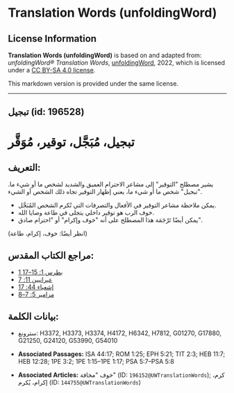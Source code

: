 # Translation Words (unfoldingWord)

## License Information

**Translation Words (unfoldingWord)** is based on and adapted from: _unfoldingWord® Translation Words_, [unfoldingWord](https://unfoldingword.org/utw), 2022, which is licensed under a [CC BY-SA 4.0 license](https://creativecommons.org/licenses/by-sa/4.0/legalcode.en).

This markdown version is provided under the same license.



--------------------------------

## تبجيل (id: 196528)

تبجيل، مُبَجَّل، توقير، مُوَقَّر
================================

التعريف:
--------

يشير مصطلح "التوقير" إلى مشاعر الاحترام العميق والشديد لشخص ما أو شيء ما. "تبجيل" شخص ما أو شيء ما، يعني إظهار التوقير تجاه ذلك الشخص أو الشيء.

* يمكن ملاحظة مشاعر التوقير في الأفعال والتصرفات التي تُكرم الشخص المُبَجَّل.
* خوف الرب هو توقير داخلي يتجلى في طاعة وصايا الله.
* يمكن أيضًا تَرْجَمَة هذا المصطلح على أنه "خوف وإكرام" أو "احترام صادق".

(انظر أيضًا: خوف، إكرام، طاعة)

مراجع الكتاب المقدس:
--------------------

* [1 بطرس 1: 15–17](https://ref.ly/1Pet1:15-1Pet1:17)
* [عبرانيين 11: 7](https://ref.ly/Heb11:7)
* [إشعياء 44: 17](https://ref.ly/Isa44:17)
* [مزامير 5: 7–8](https://ref.ly/Ps5:7-Ps5:8)

بيانات الكلمة:
--------------

* سترونغ: H3372, H3373, H3374, H4172, H6342, H7812, G01270, G17880, G21250, G24120, G53990, G54010

* **Associated Passages:** ISA 44:17; ROM 1:25; EPH 5:21; TIT 2:3; HEB 11:7; HEB 12:28; 1PE 3:2; 1PE 1:15–1PE 1:17; PSA 5:7–PSA 5:8
* **Associated Articles:** خوف "مخافة" (ID: `196152@UWTranslationWords`); كرم، إكرام، يُكرم (ID: `144755@UWTranslationWords`)

